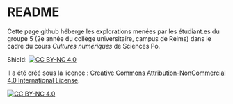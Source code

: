 # README

Cette page github héberge les explorations menées par les étudiant.es du groupe 5 (2e année du collège universitaire, campus de Reims) dans le cadre du cours _Cultures numériques_ de Sciences Po.

Shield: [![CC BY-NC 4.0][cc-by-nc-shield]][cc-by-nc]

Il a été créé sous la licence :
[Creative Commons Attribution-NonCommercial 4.0 International License][cc-by-nc].

[![CC BY-NC 4.0][cc-by-nc-image]][cc-by-nc]

[cc-by-nc]: https://creativecommons.org/licenses/by-nc/4.0/
[cc-by-nc-image]: https://licensebuttons.net/l/by-nc/4.0/88x31.png
[cc-by-nc-shield]: https://img.shields.io/badge/License-CC%20BY--NC%204.0-lightgrey.svg



